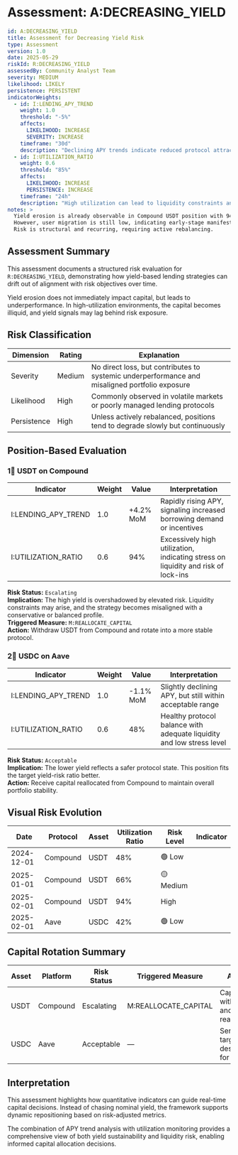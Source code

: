 #  Assessment: A:DECREASING_YIELD

```yaml
id: A:DECREASING_YIELD
title: Assessment for Decreasing Yield Risk
type: Assessment
version: 1.0
date: 2025-05-29
riskId: R:DECREASING_YIELD
assessedBy: Community Analyst Team
severity: MEDIUM
likelihood: LIKELY
persistence: PERSISTENT
indicatorWeights:
  - id: I:LENDING_APY_TREND
    weight: 1.0
    threshold: "-5%"
    affects:
      LIKELIHOOD: INCREASE
      SEVERITY: INCREASE
    timeframe: "30d"
    description: "Declining APY trends indicate reduced protocol attractiveness"
  - id: I:UTILIZATION_RATIO
    weight: 0.6
    threshold: "85%"
    affects:
      LIKELIHOOD: INCREASE
      PERSISTENCE: INCREASE
    timeframe: "24h"
    description: "High utilization can lead to liquidity constraints and yield pressure"
notes: >
  Yield erosion is already observable in Compound USDT position with 94% utilization.
  However, user migration is still low, indicating early-stage manifestation. 
  Risk is structural and recurring, requiring active rebalancing.
```

##  Assessment Summary

This assessment documents a structured risk evaluation for `R:DECREASING_YIELD`, demonstrating how yield-based lending strategies can drift out of alignment with risk objectives over time.

Yield erosion does not immediately impact capital, but leads to underperformance. In high-utilization environments, the capital becomes illiquid, and yield signals may lag behind risk exposure.

##  Risk Classification

| Dimension | Rating | Explanation |
|-----------|--------|-------------|
| Severity | Medium | No direct loss, but contributes to systemic underperformance and misaligned portfolio exposure |
| Likelihood | High | Commonly observed in volatile markets or poorly managed lending protocols |
| Persistence | High | Unless actively rebalanced, positions tend to degrade slowly but continuously |

##  Position-Based Evaluation

### 1⃣ USDT on Compound

| Indicator | Weight | Value | Interpretation |
|-----------|--------|-------|----------------|
| I:LENDING_APY_TREND | 1.0 | +4.2% MoM | Rapidly rising APY, signaling increased borrowing demand or incentives |
| I:UTILIZATION_RATIO | 0.6 | 94% | Excessively high utilization, indicating stress on liquidity and risk of lock-ins |

**Risk Status:** `Escalating`  
**Implication:** The high yield is overshadowed by elevated risk. Liquidity constraints may arise, and the strategy becomes misaligned with a conservative or balanced profile.  
**Triggered Measure:** `M:REALLOCATE_CAPITAL`  
**Action:** Withdraw USDT from Compound and rotate into a more stable protocol.

### 2⃣ USDC on Aave

| Indicator | Weight | Value | Interpretation |
|-----------|--------|-------|----------------|
| I:LENDING_APY_TREND | 1.0 | -1.1% MoM | Slightly declining APY, but still within acceptable range |
| I:UTILIZATION_RATIO | 0.6 | 48% | Healthy protocol balance with adequate liquidity and low stress level |

**Risk Status:** `Acceptable`  
**Implication:** The lower yield reflects a safer protocol state. This position fits the target yield-risk ratio better.  
**Action:** Receive capital reallocated from Compound to maintain overall portfolio stability.

##  Visual Risk Evolution

| Date | Protocol | Asset | Utilization Ratio | Risk Level | Indicator |
|------|----------|-------|-------------------|------------|-----------|
| 2024-12-01 | Compound | USDT | 48% | 🟢 Low |  |
| 2025-01-01 | Compound | USDT | 66% | 🟡 Medium |  |
| 2025-02-01 | Compound | USDT | 94% |  High |  |
| 2025-02-01 | Aave | USDC | 42% | 🟢 Low |  |

##  Capital Rotation Summary

| Asset | Platform | Risk Status | Triggered Measure | Action |
|-------|----------|-------------|-------------------|--------|
| USDT | Compound | Escalating | M:REALLOCATE_CAPITAL | Capital withdrawn and reallocated |
| USDC | Aave | Acceptable | — | Serves as target destination for funds |

##  Interpretation

This assessment highlights how quantitative indicators can guide real-time capital decisions. Instead of chasing nominal yield, the framework supports dynamic repositioning based on risk-adjusted metrics.

The combination of APY trend analysis with utilization monitoring provides a comprehensive view of both yield sustainability and liquidity risk, enabling informed capital allocation decisions.